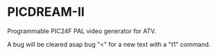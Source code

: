 # PICDREAM-II
Programmable PIC24F PAL video generator for ATV.

A bug will be cleared asap bug "<" for a new text with a "t1" command.
